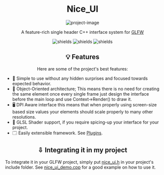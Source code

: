 <h1 align="center" id="title">Nice_UI</h1>

<p align="center"><img src="https://socialify.git.ci/vortexdevsoftware/Nice_ui/image?description=1&font=Source%20Code%20Pro&language=1&name=1&owner=1&pattern=Solid&theme=Dark" alt="project-image"></p>

<p align="center" id="description">A feature-rich single header C++ interface system for <a href="https://www.glfw.org/">GLFW</a></p>
<p align="center"><img src="https://img.shields.io/github/license/vortexdevsoftware/Nice_ui?color=lightgrey&style=for-the-badge" alt="shields"> <img src="https://img.shields.io/github/stars/vortexdevsoftware/Nice_ui?style=for-the-badge" alt="shields"> <img src="https://img.shields.io/github/forks/vortexdevsoftware/Nice_ui?color=yellow&amp;style=for-the-badge" alt="shields"></p>

<h2 align="center">💡 Features</h2>

<p align="center">Here are some of the project's best features:</p>

*   📝 Simple to use without any hidden surprises and focused towards expected behavior.
*   🧱 Object-Oriented architecture; This means there is no need for creating the same element once every single frame just design the interface before the main loop and use Context->Render() to draw it.
*   🖥️ DPI Aware interface this means that when properly using screen-size based size values your elements should scale properly to many other resolutions.
*   📀 GLSL Shader support, if you require spicing-up your interface for your project.
*   🗔 Easily extensible framework. See <a href="plugins">Plugins</a>.

<h2 align="center">⇩ Integrating it in my project</h2>
To integrate it in your GLFW project, simply put <a href="nice_ui.h">nice_ui.h</a> in your project's include folder.
See <a href="nice_ui_demo.cpp">nice_ui_demo.cpp</a> for a good example on how to use it.

